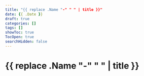 ```yaml
---
title: "{{ replace .Name "-" " " | title }}"
date: {{ .Date }}
draft: true
categories: []
tags: []
showToc: true
TocOpen: true
searchHidden: false
---
```


# {{ replace .Name "-" " " | title }}
